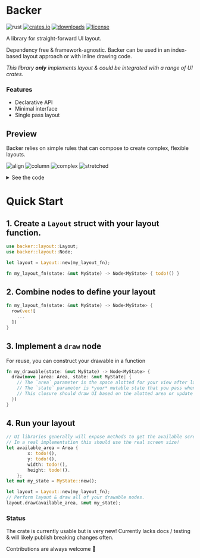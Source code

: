 # Backer

![rust](https://github.com/ejjonny/backer/actions/workflows/rust.yml/badge.svg)
[![crates.io](https://img.shields.io/crates/v/backer.svg)](https://crates.io/crates/backer)
[![downloads](https://img.shields.io/crates/d/backer.svg)](https://crates.io/crates/backer)
[![license](https://img.shields.io/crates/l/backer.svg)](https://github.com/ejjonny/backer/blob/main/LICENSE)

A library for straight-forward UI layout.

Dependency free & framework-agnostic. Backer can be used in an index-based layout approach or with inline drawing code.

_This library **only** implements layout & could be integrated with a range of UI crates._

### Features

- Declarative API
- Minimal interface
- Single pass layout

## Preview

Backer relies on simple rules that can compose to create complex, flexible layouts.

![align](https://github.com/user-attachments/assets/ee335c64-64b1-430f-9b1b-5069e97ef3e7)
![column](https://github.com/user-attachments/assets/38984680-637f-447d-8358-e4df37158fa4)
![complex](https://github.com/user-attachments/assets/fa8eb97c-e02c-44ad-8f25-f99f52131dd3)
![stretched](https://github.com/user-attachments/assets/81fd3e70-a504-49c7-92b6-f4c6b05a5371)

<details>
<summary>See the code</summary>

```rust
    // #1
    row_spaced(
        10.,
        vec![
            // Custom draw nodes
            draw_a(ui),
            draw_b(ui).size(Size::new().height(150.).width(50.).y_align(YAlign::Bottom)),
            draw_c(ui),
        ],
    )
    .pad(10.)
    // #2
    column_spaced(
        10.,
        vec![
            draw_a(ui),
            draw_b(ui).size(
                Size::new()
                    .height(100.)
                    .width(150.)
                    .x_align(XAlign::Leading),
            ),
            draw_c(ui),
        ],
    )
    .pad(10.)
    // #3 & #4
    column_spaced(
        10.,
        vec![
            draw_a(ui),
            row_spaced(
                10.,
                vec![
                    draw_b(ui).size(Size::new().width(180.).x_align(XAlign::Leading)),
                    column_spaced(10., vec![draw_a(ui), draw_b(ui), draw_c(ui)]),
                ],
            ),
            draw_c(ui),
        ],
    )
    .pad(10.)
```
</details>

# Quick Start

## 1. Create a `Layout` struct with your layout function.

```rust
use backer::layout::Layout;
use backer::layout::Node;

let layout = Layout::new(my_layout_fn);

fn my_layout_fn(state: &mut MyState) -> Node<MyState> { todo!() }
```

## 2. Combine nodes to define your layout

```rust
fn my_layout_fn(state: &mut MyState) -> Node<MyState> {
  row(vec![
    ...
  ])
}
```

## 3. Implement a `draw` node

For reuse, you can construct your drawable in a function

```rust
fn my_drawable(state: &mut MyState) -> Node<MyState> {
  draw(move |area: Area, state: &mut MyState| {
    // The `area` parameter is the space alotted for your view after layout is calculated
    // The `state` parameter is *your* mutable state that you pass when you call layout.
    // This closure should draw UI based on the alotted area or update state so that drawing can be performed later.
  })
}
```

## 4. Run your layout

```rust
// UI libraries generally will expose methods to get the available screen size
// In a real implementation this should use the real screen size!
let available_area = Area {
        x: todo!(),
        y: todo!(),
        width: todo!(),
        height: todo!().
    };
let mut my_state = MyState::new();

let layout = Layout::new(my_layout_fn);
// Perform layout & draw all of your drawable nodes.
layout.draw(available_area, &mut my_state);
```

### Status

The crate is currently usable but is very new! Currently lacks docs / testing & will likely publish breaking changes often.

Contributions are always welcome 🤗
